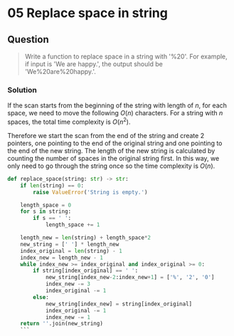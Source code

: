 # 05 Replace space in string

## Question
> Write a function to replace space in a string with '%20'. For example, if input is 'We are happy.', the output should be 'We%20are%20happy.'.

### Solution
If the scan starts from the beginning of the string with length of <em>n</em>, for each space, we need to move the following <em>O</em>(<em>n</em>) characters. For a string with <em>n</em> spaces, the total time complexity is <em>O</em>(<em>n</em><sup>2</sup>).

Therefore we start the scan from the end of the string and create 2 pointers, one pointing to the end of the original string and one pointing to the end of the new string. The length of the new string is calculated by counting the number of spaces in the original string first. In this way, we only need to go through the string once so the time complexity is <em>O</em>(<em>n</em>).
```python
def replace_space(string: str) -> str:
    if len(string) == 0:
        raise ValueError('String is empty.')

    length_space = 0
    for s in string:
        if s == ' ':
            length_space += 1

    length_new = len(string) + length_space*2
    new_string = [' '] * length_new
    index_original = len(string) - 1
    index_new = length_new - 1
    while index_new >= index_original and index_original >= 0:
        if string[index_original] == ' ':
            new_string[index_new-2:index_new+1] = ['%', '2', '0']
            index_new -= 3
            index_original -= 1
        else:
            new_string[index_new] = string[index_original]
            index_original -= 1
            index_new -= 1
    return ''.join(new_string)
    ```
